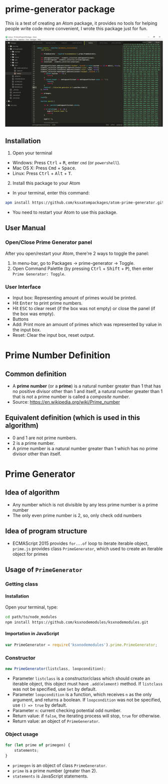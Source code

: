 # prime-generator package
This is a test of creating an Atom package, it provides no tools for helping people write code more convenient, I wrote this package just for fun.

![Screenshot](./resources/images/screenshot.png)

## Installation

1. Open your terminal
 - Windows: Press <kbd>Ctrl</kbd> + <kbd>R</kbd>, enter `cmd` (or `powershell`).
 - Mac OS X: Press <kbd>Cmd</kbd> + <kbd>Space</kbd>.
 - Linux: Press <kbd>Ctrl</kbd> + <kbd>Alt</kbd> + <kbd>T</kbd>.

2. Install this package to your Atom
 - In your terminal, enter this command:
```bash
apm install https://github.com/ksxatompackages/atom-prime-generator.git
```
 - You need to restart your Atom to use this package.

## User Manual

### Open/Close Prime Generator panel
After you open/restart your Atom, there're 2 ways to toggle the panel:
1. In menu-bar, go to Packages &#x2192; prime-generator &#x2192; Toggle.
2. Open Command Palettle (by pressing <kbd>Ctrl</kbd> + <kbd>Shift</kbd> + <kbd>P</kbd>), then enter `Prime Generator: Toggle`.

### User Interface
 - Input box: Representing amount of primes would be printed.
  - Hit <kbd>Enter</kbd> to print prime numbers.
  - Hit <kbd>ESC</kbd> to clear reset (if the box was not empty) or close the panel (if the box was empty).
 - Buttons
  - Add: Print more an amount of primes which was represented by value in the input box.
  - Reset: Clear the input box, reset output.

# Prime Number Definition

## Common definition
 - A **prime number** (or a **prime**) is a natural number greater than 1 that has no positive divisor other than 1 and itself, a natural number greater than 1 that is not a prime number is called a *composite number*.
 - Source: https://en.wikipedia.org/wiki/Prime_number

## Equivalent definition (which is used in this algorithm)
 - 0 and 1 are not prime numbers.
 - 2 is a prime number.
 - A prime number is a natural number greater than 1 which has no prime divisor other than itself.

# Prime Generator

## Idea of algorithm
 - Any number which is not divisible by any less prime number is a prime number
 - The only even prime number is 2, so, only check odd numbers

## Idea of program structure
 - ECMAScript 2015 provides `for...of` loop to iterate iterable object, `prime.js` provides class `PrimeGenerator`, which used to create an iterable object for primes

## Usage of `PrimeGenerator`

### Getting class

#### Installation
Open your terminal, type:
```bash
cd path/to/node_modules
npm install https://github.com/ksxnodemodules/ksxnodemodules.git
```

#### Importation in JavaScript
```javascript
var PrimeGenerator = require('ksxnodemodules').prime.PrimeGenerator;
```

### Constructor
```javascript
new PrimeGenerator(listclass, loopcondition);
```
 - Parameter `listclass` is a constructor/class which should create an iterable object, this object must have `.add(element)` method. If `listclass` was not be specified, use `Set` by default.
 - Parameter `loopcondition` is a function, which receives `n` as the only argument, and returns a boolean. If `loopcondition` was not be specified, use `() => true` by default.
  - Parameter `n`: current checking potential odd number.
  - Return value: if `false`, the iterating process will stop, `true` for otherwise.
 - Return value: an object of `PrimeGenerator`.

### Object usage
```javascript
for (let prime of primegen) {
	statements;
}
```
 - `primegen` is an object of class `PrimeGenerator`.
 - `prime` is a prime number (greater than 2).
 - `statements` is JavaScript statements.
